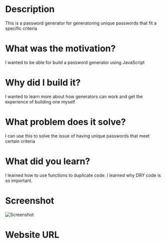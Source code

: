 # Description
This is a password generator for generatoring unique passwords that fit a specific criteria
# What was the motivation?
I wanted to be able for build a password generator using JavaScript
# Why did I build it?
I wanted to learn more about how generators can work and get the experience of building one myself
# What problem does it solve?
I can use this to solve the issue of having unique passwords that meet certain criteria
# What did you learn?
I learned how to use functions to duplicate code. I learned why DRY code is so important.
# Screenshot
![Screenshot](assets/screenshot)
# Website URL
